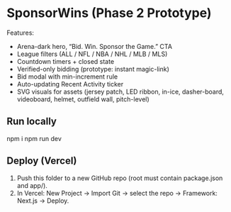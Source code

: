 # SponsorWins (Phase 2 Prototype)

Features:
- Arena-dark hero, “Bid. Win. Sponsor the Game.” CTA
- League filters (ALL / NFL / NBA / NHL / MLB / MLS)
- Countdown timers + closed state
- Verified-only bidding (prototype: instant magic-link)
- Bid modal with min-increment rule
- Auto-updating Recent Activity ticker
- SVG visuals for assets (jersey patch, LED ribbon, in-ice, dasher-board, videoboard, helmet, outfield wall, pitch-level)

## Run locally
npm i
npm run dev

## Deploy (Vercel)
1) Push this folder to a new GitHub repo (root must contain package.json and app/).
2) In Vercel: New Project → Import Git → select the repo → Framework: Next.js → Deploy.
